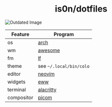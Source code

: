<h1 align='center'>is0n/dotfiles</h1>

![Outdated Image](https://user-images.githubusercontent.com/57725322/194573558-ac6d0e17-fc85-4cb6-9bbc-af200e98785c.png)

| Feature           | Program                                             |
| ----------------- | --------------------------------------------------- |
| os                | [arch](https://archlinux.org/)                      |
| wm                | [awesome](https://github.com/awesomeWM/awesome/)    |
| fm                | [lf](https://github.com/gokcehan/lf/)               |
| theme             | see `~/.local/bin/colo`                             |
| editor            | [neovim](https://github.com/neovim/neovim)          |
| widgets           | [eww](https://github.com/elkowar/eww)               |
| terminal          | [alacritty](https://github.com/alacritty/alacritty) |
| compositor        | [picom](https://github.com/dccsillag/picom)         |

